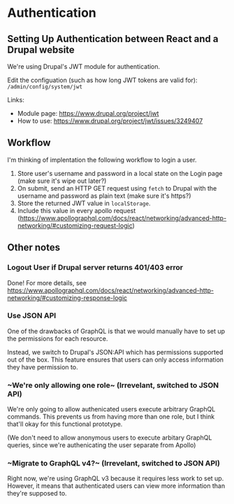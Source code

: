 # Authentication

## Setting Up Authentication between React and a Drupal website

We're using Drupal's JWT module for authentication.

Edit the configuation (such as how long JWT tokens are valid for): `/admin/config/system/jwt`

Links:
 - Module page: https://www.drupal.org/project/jwt
 - How to use: https://www.drupal.org/project/jwt/issues/3249407

## Workflow

I'm thinking of implentation the following workflow to login a user.

 1. Store user's username and password in a local state on the Login page (make sure it's wipe out later?)
 2. On submit, send an HTTP GET request using `fetch` to Drupal with the username and password as plain text (make sure it's https?)
 3. Store the returned JWT value in `localStorage`.
 4. Include this value in every apollo request (https://www.apollographql.com/docs/react/networking/advanced-http-networking/#customizing-request-logic)

## Other notes

### Logout User if Drupal server returns 401/403 error

Done! For more details, see https://www.apollographql.com/docs/react/networking/advanced-http-networking/#customizing-response-logic

### Use JSON API
One of the drawbacks of GraphQL is that we would manually have to set up the permissions for each resource.

Instead, we switch to Drupal's JSON:API which has permissions supported out of the box. This feature ensures that users can only access information they have permission to.

### ~We're only allowing one role~ (Irrevelant, switched to JSON API)

We're only going to allow authenicated users execute arbitrary GraphQL commands. This prevents us from having more than one role, but I think that'll okay for this functional prototype.

(We don't need to allow anonymous users to execute arbitary GraphQL queries, since we're authenicating the user separate from Apollo)

### ~Migrate to GraphQL v4?~ (Irrevelant, switched to JSON API)

Right now, we're using GraphQL v3 because it requires less work to set up. However, it means that authenticated users can view more information than they're supposed to.
